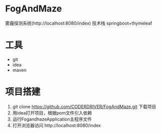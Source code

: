 # FogAndMaze
雾霾探测系统(http://localhost:8080/index)
技术栈 springboot+thymeleaf
# 工具
- git
- idea
- maven
# 项目搭建
1. git clone https://github.com/CODERDRIVER/FogAndMaze.git 下载项目
2. 用idea打开项目，根据pom文件引入依赖
3. 运行FogandhazeApplication主程序文件
4. 打开浏览器访问 http://localhost:8080/index


